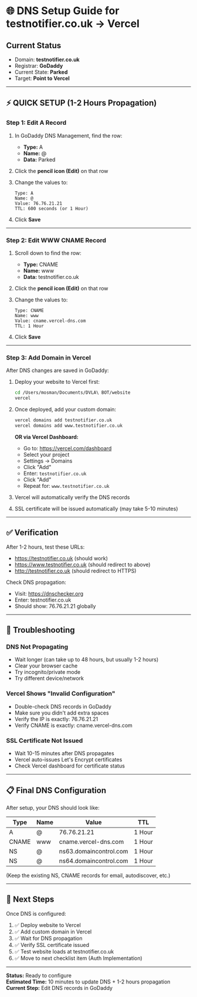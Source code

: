 # 🌐 DNS Setup Guide for testnotifier.co.uk → Vercel

## Current Status
- Domain: **testnotifier.co.uk**
- Registrar: **GoDaddy**
- Current State: **Parked**
- Target: **Point to Vercel**

---

## ⚡ QUICK SETUP (1-2 Hours Propagation)

### Step 1: Edit A Record

1. In GoDaddy DNS Management, find the row:
   - **Type:** A
   - **Name:** @ 
   - **Data:** Parked

2. Click the **pencil icon (Edit)** on that row

3. Change the values to:
   ```
   Type: A
   Name: @
   Value: 76.76.21.21
   TTL: 600 seconds (or 1 Hour)
   ```

4. Click **Save**

---

### Step 2: Edit WWW CNAME Record

1. Scroll down to find the row:
   - **Type:** CNAME
   - **Name:** www
   - **Data:** testnotifier.co.uk

2. Click the **pencil icon (Edit)** on that row

3. Change the values to:
   ```
   Type: CNAME
   Name: www
   Value: cname.vercel-dns.com
   TTL: 1 Hour
   ```

4. Click **Save**

---

### Step 3: Add Domain in Vercel

After DNS changes are saved in GoDaddy:

1. Deploy your website to Vercel first:
   ```bash
   cd /Users/mosman/Documents/DVLA\ BOT/website
   vercel
   ```

2. Once deployed, add your custom domain:
   ```bash
   vercel domains add testnotifier.co.uk
   vercel domains add www.testnotifier.co.uk
   ```

   **OR via Vercel Dashboard:**
   - Go to: https://vercel.com/dashboard
   - Select your project
   - Settings → Domains
   - Click "Add"
   - Enter: `testnotifier.co.uk`
   - Click "Add"
   - Repeat for: `www.testnotifier.co.uk`

3. Vercel will automatically verify the DNS records

4. SSL certificate will be issued automatically (may take 5-10 minutes)

---

## ✅ Verification

After 1-2 hours, test these URLs:
- https://testnotifier.co.uk (should work)
- https://www.testnotifier.co.uk (should redirect to above)
- http://testnotifier.co.uk (should redirect to HTTPS)

Check DNS propagation:
- Visit: https://dnschecker.org
- Enter: testnotifier.co.uk
- Should show: 76.76.21.21 globally

---

## 🚨 Troubleshooting

### DNS Not Propagating
- Wait longer (can take up to 48 hours, but usually 1-2 hours)
- Clear your browser cache
- Try incognito/private mode
- Try different device/network

### Vercel Shows "Invalid Configuration"
- Double-check DNS records in GoDaddy
- Make sure you didn't add extra spaces
- Verify the IP is exactly: 76.76.21.21
- Verify CNAME is exactly: cname.vercel-dns.com

### SSL Certificate Not Issued
- Wait 10-15 minutes after DNS propagates
- Vercel auto-issues Let's Encrypt certificates
- Check Vercel dashboard for certificate status

---

## 📋 Final DNS Configuration

After setup, your DNS should look like:

| Type | Name | Value | TTL |
|------|------|-------|-----|
| A | @ | 76.76.21.21 | 1 Hour |
| CNAME | www | cname.vercel-dns.com | 1 Hour |
| NS | @ | ns63.domaincontrol.com | 1 Hour |
| NS | @ | ns64.domaincontrol.com | 1 Hour |

(Keep the existing NS, CNAME records for email, autodiscover, etc.)

---

## 🎯 Next Steps

Once DNS is configured:
1. ✅ Deploy website to Vercel
2. ✅ Add custom domain in Vercel
3. ✅ Wait for DNS propagation
4. ✅ Verify SSL certificate issued
5. ✅ Test website loads at testnotifier.co.uk
6. ✅ Move to next checklist item (Auth Implementation)

---

**Status:** Ready to configure  
**Estimated Time:** 10 minutes to update DNS + 1-2 hours propagation  
**Current Step:** Edit DNS records in GoDaddy


